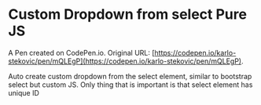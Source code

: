 # Custom Dropdown from select Pure JS

A Pen created on CodePen.io. Original URL: [https://codepen.io/karlo-stekovic/pen/mQLEgP](https://codepen.io/karlo-stekovic/pen/mQLEgP).

Auto create custom dropdown from the select element, similar to bootstrap select but custom JS. Only thing that is important is that select element has unique ID
